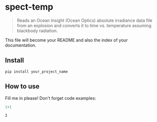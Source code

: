 # spect-temp
> Reads an Ocean Insight (Ocean Optics) absolute irradiance data file from an explosion and converts it to time vs. temperature assuming blackbody radiation.


This file will become your README and also the index of your documentation.

## Install

`pip install your_project_name`

## How to use

Fill me in please! Don't forget code examples:

```python
1+1
```




    2


